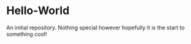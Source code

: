 # Hello-World
An initial repository. Nothing special however hopefully it is the start to something cool!
